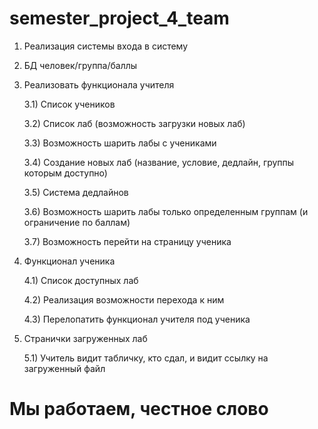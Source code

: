 # semester_project_4_team
1) Реализация системы входа в систему


2) БД человек/группа/баллы


3) Реализовать функционала учителя

	3.1) Список учеников
	
	3.2) Список лаб (возможность загрузки новых лаб)
	
	3.3) Возможность шарить лабы с учениками

	3.4) Создание новых лаб (название, условие, дедлайн, группы которым доступно)

	3.5) Система дедлайнов

	3.6) Возможность шарить лабы только определенным группам (и ограничение по баллам)

	3.7) Возможность перейти на страницу ученика


4) Функционал ученика

	4.1) Список доступных лаб

	4.2) Реализация возможности перехода к ним

	4.3) Перелопатить функционал учителя под ученика



5) Странички загруженных лаб
	
	5.1) Учитель видит табличку, кто сдал, и видит ссылку на загруженный файл

# Мы работаем, честное слово
